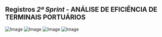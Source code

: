 ## Registros *2ª Sprint* - ANÁLISE DE EFICIÊNCIA DE TERMINAIS PORTUÁRIOS


![Image](https://github.com/user-attachments/assets/2aa0bd82-444d-45b8-8ada-e352e8f1cd8d)
![Image](https://github.com/user-attachments/assets/752d89c3-2ce2-4cfa-87ef-fcd18bd2bd7c)
![Image](https://github.com/user-attachments/assets/96db74e8-2ac1-42d9-b432-e4eb5901dc2a)
![Image](https://github.com/user-attachments/assets/15056f14-ab9b-46f9-bc7d-680aed3e9a57)
